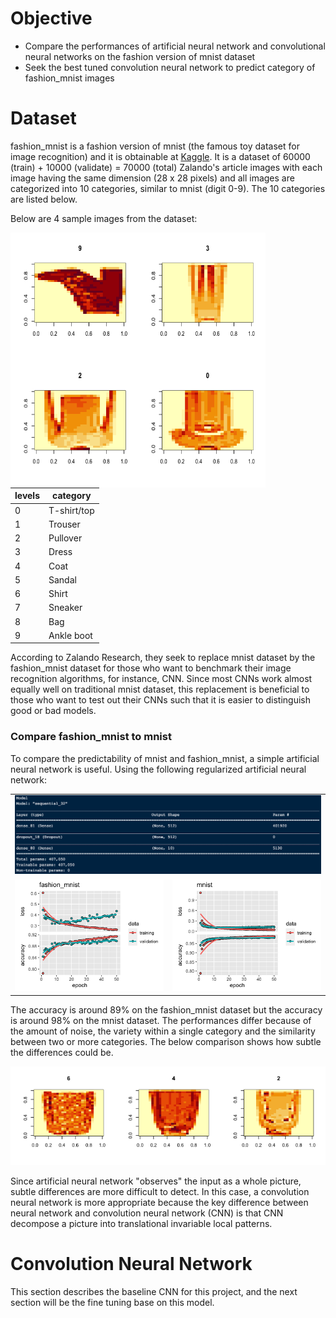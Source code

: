 # Objective
- Compare the performances of artificial neural network and convolutional neural networks on the fashion version of mnist dataset 
- Seek the best tuned convolution neural network to predict category of fashion_mnist images

# Dataset
fashion_mnist is a fashion version of mnist (the famous toy dataset for image recognition) and it is obtainable at [Kaggle](https://www.kaggle.com/zalando-research/fashionmnist). It is a dataset of 60000 (train) + 10000 (validate) = 70000 (total) Zalando's article images with each image having the same dimension (28 x 28 pixels) and all images are categorized into 10 categories, similar to mnist (digit 0-9). The 10 categories are listed below. 

Below are 4 sample images from the dataset:

<img src="/plot_1.png" align="left" height="408" width="408">

| levels  | category |
| ------------- | ------------- |
|0|T-shirt/top|
|1|Trouser|
|2|Pullover|
|3|Dress|
|4|Coat|
|5|Sandal|
|6|Shirt|
|7|Sneaker|
|8|Bag|
|9|Ankle boot|

According to Zalando Research, they seek to replace mnist dataset by the fashion_mnist dataset for those who want to benchmark their image recognition algorithms, for instance, CNN. Since most CNNs work almost equally well on traditional mnist dataset, this replacement is beneficial to those who want to test out their CNNs such that it is easier to distinguish good or bad models.

### Compare fashion_mnist to mnist
To compare the predictability of mnist and fashion_mnist, a simple artificial neural network is useful. 
Using the following regularized artificial neural network:

<table>
  <tr>
    <td colspan = "2"><img src="/fashion_mnist_model_NN.png"></td>
  <tr>
  <tr>
    <td><img src="/fashion_mnist_NN.png"></td>
    <td><img src="/mnist_NN.png"></td>
  </tr>
</table>

The accuracy is around 89% on the fashion_mnist dataset but the accuracy is around 98% on the mnist dataset. The performances differ because of the amount of noise, the variety within a single category and the similarity between two or more categories. The below comparison shows how subtle the differences could be.

<img src="/similar_images.png">

Since artificial neural network "observes" the input as a whole picture, subtle differences are more difficult to detect. In this case, a convolution neural network is more appropriate because the key difference between neural network and convolution neural network (CNN) is that CNN decompose a picture into translational invariable local patterns.

# Convolution Neural Network
This section describes the baseline CNN for this project, and the next section will be the fine tuning base on this model.


